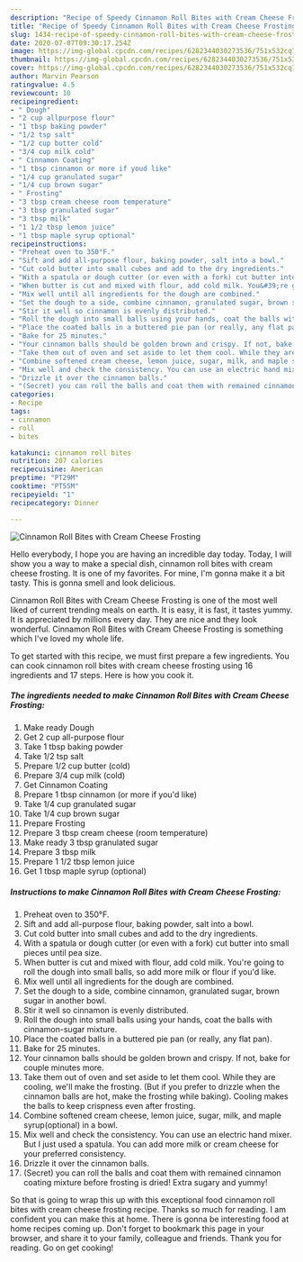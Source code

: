 ```yaml
---
description: "Recipe of Speedy Cinnamon Roll Bites with Cream Cheese Frosting"
title: "Recipe of Speedy Cinnamon Roll Bites with Cream Cheese Frosting"
slug: 1434-recipe-of-speedy-cinnamon-roll-bites-with-cream-cheese-frosting
date: 2020-07-07T09:30:17.254Z
image: https://img-global.cpcdn.com/recipes/6282344030273536/751x532cq70/cinnamon-roll-bites-with-cream-cheese-frosting-recipe-main-photo.jpg
thumbnail: https://img-global.cpcdn.com/recipes/6282344030273536/751x532cq70/cinnamon-roll-bites-with-cream-cheese-frosting-recipe-main-photo.jpg
cover: https://img-global.cpcdn.com/recipes/6282344030273536/751x532cq70/cinnamon-roll-bites-with-cream-cheese-frosting-recipe-main-photo.jpg
author: Marvin Pearson
ratingvalue: 4.5
reviewcount: 10
recipeingredient:
- " Dough"
- "2 cup allpurpose flour"
- "1 tbsp baking powder"
- "1/2 tsp salt"
- "1/2 cup butter cold"
- "3/4 cup milk cold"
- " Cinnamon Coating"
- "1 tbsp cinnamon or more if youd like"
- "1/4 cup granulated sugar"
- "1/4 cup brown sugar"
- " Frosting"
- "3 tbsp cream cheese room temperature"
- "3 tbsp granulated sugar"
- "3 tbsp milk"
- "1 1/2 tbsp lemon juice"
- "1 tbsp maple syrup optional"
recipeinstructions:
- "Preheat oven to 350°F."
- "Sift and add all-purpose flour, baking powder, salt into a bowl."
- "Cut cold butter into small cubes and add to the dry ingredients."
- "With a spatula or dough cutter (or even with a fork) cut butter into small pieces until pea size."
- "When butter is cut and mixed with flour, add cold milk. You&#39;re going to roll the dough into small balls, so add more milk or flour if you&#39;d like."
- "Mix well until all ingredients for the dough are combined."
- "Set the dough to a side, combine cinnamon, granulated sugar, brown sugar in another bowl."
- "Stir it well so cinnamon is evenly distributed."
- "Roll the dough into small balls using your hands, coat the balls with cinnamon-sugar mixture."
- "Place the coated balls in a buttered pie pan (or really, any flat pan)."
- "Bake for 25 minutes."
- "Your cinnamon balls should be golden brown and crispy. If not, bake for couple minutes more."
- "Take them out of oven and set aside to let them cool. While they are cooling, we&#39;ll make the frosting. (But if you prefer to drizzle when the cinnamon balls are hot, make the frosting while baking). Cooling makes the balls to keep crispness even after frosting."
- "Combine softened cream cheese, lemon juice, sugar, milk, and maple syrup(optional) in a bowl."
- "Mix well and check the consistency. You can use an electric hand mixer. But I just used a spatula. You can add more milk or cream cheese for your preferred consistency."
- "Drizzle it over the cinnamon balls."
- "(Secret) you can roll the balls and coat them with remained cinnamon coating mixture before frosting is dried! Extra sugary and yummy!"
categories:
- Recipe
tags:
- cinnamon
- roll
- bites

katakunci: cinnamon roll bites 
nutrition: 207 calories
recipecuisine: American
preptime: "PT29M"
cooktime: "PT55M"
recipeyield: "1"
recipecategory: Dinner

---
```



![Cinnamon Roll Bites with Cream Cheese Frosting](https://img-global.cpcdn.com/recipes/6282344030273536/751x532cq70/cinnamon-roll-bites-with-cream-cheese-frosting-recipe-main-photo.jpg)

Hello everybody, I hope you are having an incredible day today. Today, I will show you a way to make a special dish, cinnamon roll bites with cream cheese frosting. It is one of my favorites. For mine, I'm gonna make it a bit tasty. This is gonna smell and look delicious.

Cinnamon Roll Bites with Cream Cheese Frosting is one of the most well liked of current trending meals on earth. It is easy, it is fast, it tastes yummy. It is appreciated by millions every day. They are nice and they look wonderful. Cinnamon Roll Bites with Cream Cheese Frosting is something which I've loved my whole life.




To get started with this recipe, we must first prepare a few ingredients. You can cook cinnamon roll bites with cream cheese frosting using 16 ingredients and 17 steps. Here is how you cook it.

<!--inarticleads1-->

##### The ingredients needed to make Cinnamon Roll Bites with Cream Cheese Frosting:

1. Make ready  Dough
1. Get 2 cup all-purpose flour
1. Take 1 tbsp baking powder
1. Take 1/2 tsp salt
1. Prepare 1/2 cup butter (cold)
1. Prepare 3/4 cup milk (cold)
1. Get  Cinnamon Coating
1. Prepare 1 tbsp cinnamon (or more if you&#39;d like)
1. Take 1/4 cup granulated sugar
1. Take 1/4 cup brown sugar
1. Prepare  Frosting
1. Prepare 3 tbsp cream cheese (room temperature)
1. Make ready 3 tbsp granulated sugar
1. Prepare 3 tbsp milk
1. Prepare 1 1/2 tbsp lemon juice
1. Get 1 tbsp maple syrup (optional)




<!--inarticleads2-->

##### Instructions to make Cinnamon Roll Bites with Cream Cheese Frosting:

1. Preheat oven to 350°F.
1. Sift and add all-purpose flour, baking powder, salt into a bowl.
1. Cut cold butter into small cubes and add to the dry ingredients.
1. With a spatula or dough cutter (or even with a fork) cut butter into small pieces until pea size.
1. When butter is cut and mixed with flour, add cold milk. You&#39;re going to roll the dough into small balls, so add more milk or flour if you&#39;d like.
1. Mix well until all ingredients for the dough are combined.
1. Set the dough to a side, combine cinnamon, granulated sugar, brown sugar in another bowl.
1. Stir it well so cinnamon is evenly distributed.
1. Roll the dough into small balls using your hands, coat the balls with cinnamon-sugar mixture.
1. Place the coated balls in a buttered pie pan (or really, any flat pan).
1. Bake for 25 minutes.
1. Your cinnamon balls should be golden brown and crispy. If not, bake for couple minutes more.
1. Take them out of oven and set aside to let them cool. While they are cooling, we&#39;ll make the frosting. (But if you prefer to drizzle when the cinnamon balls are hot, make the frosting while baking). Cooling makes the balls to keep crispness even after frosting.
1. Combine softened cream cheese, lemon juice, sugar, milk, and maple syrup(optional) in a bowl.
1. Mix well and check the consistency. You can use an electric hand mixer. But I just used a spatula. You can add more milk or cream cheese for your preferred consistency.
1. Drizzle it over the cinnamon balls.
1. (Secret) you can roll the balls and coat them with remained cinnamon coating mixture before frosting is dried! Extra sugary and yummy!




So that is going to wrap this up with this exceptional food cinnamon roll bites with cream cheese frosting recipe. Thanks so much for reading. I am confident you can make this at home. There is gonna be interesting food at home recipes coming up. Don't forget to bookmark this page in your browser, and share it to your family, colleague and friends. Thank you for reading. Go on get cooking!
